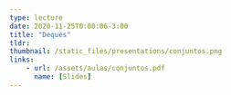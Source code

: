 ```yaml
---
type: lecture
date: 2020-11-25T0:00:06-3:00
title: "Deques"
tldr:
thumbnail: /static_files/presentations/conjuntos.png
links: 
    - url: /assets/aulas/conjuntos.pdf
      name: [Slides]
---
```


